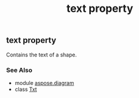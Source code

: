 ﻿---
title: text property
second_title: Aspose.Diagram for Python via .NET API References
description: 
type: docs
weight: 30
url: /python-net/aspose.diagram/txt/text/
is_root: false
---

## text property


Contains the text of a shape.

### See Also
* module [aspose.diagram](../../)
* class [Txt](/diagram/python-net/aspose.diagram/txt)
